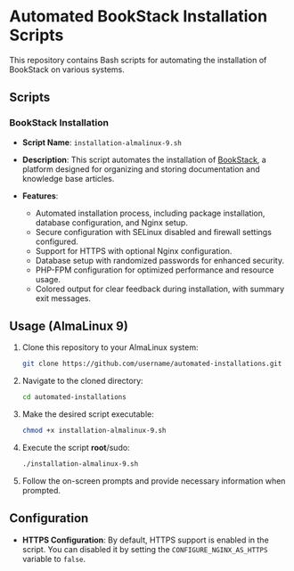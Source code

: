 
# Automated BookStack Installation Scripts

This repository contains Bash scripts for automating the installation of BookStack on various systems.

## Scripts

### BookStack Installation

-   **Script Name**: `installation-almalinux-9.sh`

-   **Description**: This script automates the installation of [BookStack](https://www.bookstackapp.com/), a platform designed for organizing and storing documentation and knowledge base articles.

-   **Features**:
    -   Automated installation process, including package installation, database configuration, and Nginx setup.
    -   Secure configuration with SELinux disabled and firewall settings configured.
    -   Support for HTTPS with optional Nginx configuration.
    -   Database setup with randomized passwords for enhanced security.
    -   PHP-FPM configuration for optimized performance and resource usage.
    -   Colored output for clear feedback during installation, with summary exit messages.


## Usage (AlmaLinux 9)

1.  Clone this repository to your AlmaLinux system:

    ```bash
    git clone https://github.com/username/automated-installations.git
    ```
    
2.  Navigate to the cloned directory:
    
    ```bash
    cd automated-installations
    ```
    
3.  Make the desired script executable:
    
    ```bash
    chmod +x installation-almalinux-9.sh
    ```
    
4.  Execute the script **root**/sudo:
    
    ```bash
    ./installation-almalinux-9.sh
    ```
    
5.  Follow the on-screen prompts and provide necessary information when prompted.
    

## Configuration

-   **HTTPS Configuration**: By default, HTTPS support is enabled in the script. You can disabled it by setting the `CONFIGURE_NGINX_AS_HTTPS` variable to `false`.